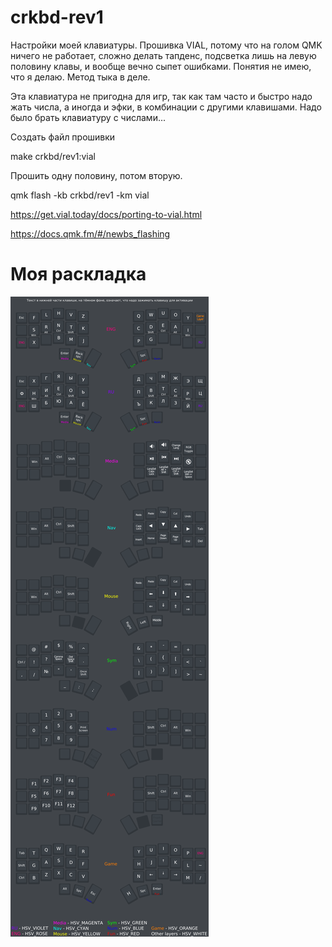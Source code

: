 # crkbd-rev1

Настройки моей клавиатуры. Прошивка VIAL, потому что на голом QMK ничего не работает, сложно делать тапденс, подсветка лишь на левую половину клавы, и вообще вечно сыпет ошибками. Понятия не имею, что я делаю. Метод тыка в деле.

Эта клавиатура не пригодна для игр, так как там часто и быстро надо жать числа, а иногда и эфки, в комбинации с другими клавишами. Надо было брать клавиатуру с числами...

Создать файл прошивки

make crkbd/rev1:vial

Прошить одну половину, потом вторую.

qmk flash -kb crkbd/rev1 -km vial

https://get.vial.today/docs/porting-to-vial.html

https://docs.qmk.fm/#/newbs_flashing

# Моя раскладка
![Keyboard](/img/layers.png)
